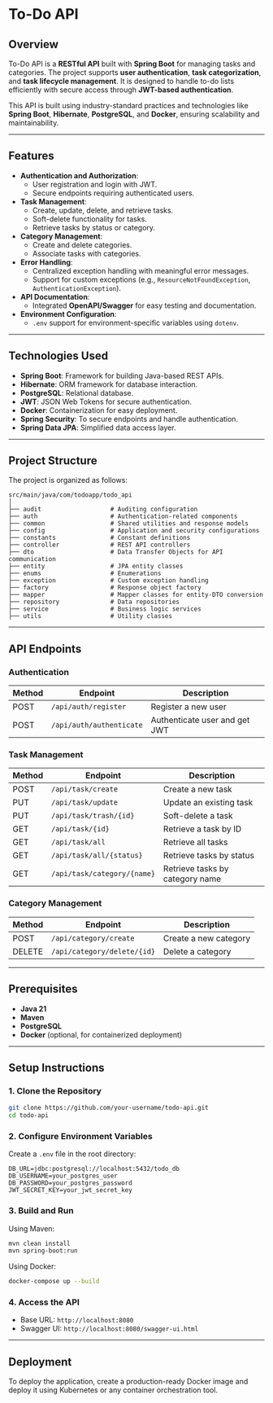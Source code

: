 # To-Do API

## Overview
To-Do API is a **RESTful API** built with **Spring Boot** for managing tasks and categories. The project supports **user authentication**, **task categorization**, and **task lifecycle management**. It is designed to handle to-do lists efficiently with secure access through **JWT-based authentication**.

This API is built using industry-standard practices and technologies like **Spring Boot**, **Hibernate**, **PostgreSQL**, and **Docker**, ensuring scalability and maintainability.

---

## Features

- **Authentication and Authorization**:
    - User registration and login with JWT.
    - Secure endpoints requiring authenticated users.
- **Task Management**:
    - Create, update, delete, and retrieve tasks.
    - Soft-delete functionality for tasks.
    - Retrieve tasks by status or category.
- **Category Management**:
    - Create and delete categories.
    - Associate tasks with categories.
- **Error Handling**:
    - Centralized exception handling with meaningful error messages.
    - Support for custom exceptions (e.g., `ResourceNotFoundException`, `AuthenticationException`).
- **API Documentation**:
    - Integrated **OpenAPI/Swagger** for easy testing and documentation.
- **Environment Configuration**:
    - `.env` support for environment-specific variables using `dotenv`.

---

## Technologies Used

- **Spring Boot**: Framework for building Java-based REST APIs.
- **Hibernate**: ORM framework for database interaction.
- **PostgreSQL**: Relational database.
- **JWT**: JSON Web Tokens for secure authentication.
- **Docker**: Containerization for easy deployment.
- **Spring Security**: To secure endpoints and handle authentication.
- **Spring Data JPA**: Simplified data access layer.

---

## Project Structure

The project is organized as follows:

```
src/main/java/com/todoapp/todo_api
│
├── audit                   # Auditing configuration
├── auth                    # Authentication-related components
├── common                  # Shared utilities and response models
├── config                  # Application and security configurations
├── constants               # Constant definitions
├── controller              # REST API controllers
├── dto                     # Data Transfer Objects for API communication
├── entity                  # JPA entity classes
├── enums                   # Enumerations
├── exception               # Custom exception handling
├── factory                 # Response object factory
├── mapper                  # Mapper classes for entity-DTO conversion
├── repository              # Data repositories
├── service                 # Business logic services
├── utils                   # Utility classes
```

---

## API Endpoints

### **Authentication**
| Method | Endpoint                | Description                  |
|--------|--------------------------|------------------------------|
| POST   | `/api/auth/register`     | Register a new user          |
| POST   | `/api/auth/authenticate` | Authenticate user and get JWT|

### **Task Management**
| Method | Endpoint                     | Description                      |
|--------|-------------------------------|----------------------------------|
| POST   | `/api/task/create`            | Create a new task               |
| PUT    | `/api/task/update`            | Update an existing task         |
| PUT    | `/api/task/trash/{id}`        | Soft-delete a task              |
| GET    | `/api/task/{id}`              | Retrieve a task by ID           |
| GET    | `/api/task/all`               | Retrieve all tasks              |
| GET    | `/api/task/all/{status}`      | Retrieve tasks by status        |
| GET    | `/api/task/category/{name}`   | Retrieve tasks by category name |

### **Category Management**
| Method | Endpoint                     | Description                      |
|--------|-------------------------------|----------------------------------|
| POST   | `/api/category/create`        | Create a new category            |
| DELETE | `/api/category/delete/{id}`   | Delete a category                |

---

## Prerequisites

- **Java 21**
- **Maven**
- **PostgreSQL**
- **Docker** (optional, for containerized deployment)

---

## Setup Instructions

### 1. Clone the Repository
```bash
git clone https://github.com/your-username/todo-api.git
cd todo-api
```

### 2. Configure Environment Variables
Create a `.env` file in the root directory:
```
DB_URL=jdbc:postgresql://localhost:5432/todo_db
DB_USERNAME=your_postgres_user
DB_PASSWORD=your_postgres_password
JWT_SECRET_KEY=your_jwt_secret_key
```

### 3. Build and Run
Using Maven:
```bash
mvn clean install
mvn spring-boot:run
```

Using Docker:
```bash
docker-compose up --build
```

### 4. Access the API
- Base URL: `http://localhost:8080`
- Swagger UI: `http://localhost:8080/swagger-ui.html`

---

## Deployment

To deploy the application, create a production-ready Docker image and deploy it using Kubernetes or any container orchestration tool.
